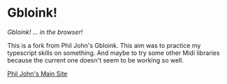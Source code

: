 Gbloink!
========

*Gbloink! ... in the browser!*

This is a fork from Phil John's Gbloink. This aim was to practice my typescript skills on something.
And maybe to try some other Midi libraries because the current one doesn't seem to be working so well.


[Phil John's Main Site](http://gbloink.com)


    


